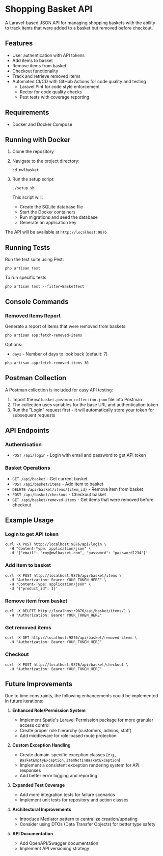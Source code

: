 # Shopping Basket API

A Laravel-based JSON API for managing shopping baskets with the ability to track items that were added to a basket but removed before checkout.

## Features

- User authentication with API tokens
- Add items to basket
- Remove items from basket
- Checkout functionality
- Track and retrieve removed items
- Automated CI/CD with GitHub Actions for code quality and testing
  - Laravel Pint for code style enforcement
  - Rector for code quality checks
  - Pest tests with coverage reporting

## Requirements

- Docker and Docker Compose

## Running with Docker

1. Clone the repository

2. Navigate to the project directory:
   ```
   cd mwlbasket
   ```

3. Run the setup script:
   ```
   ./setup.sh
   ```
   
   This script will:
   - Create the SQLite database file
   - Start the Docker containers
   - Run migrations and seed the database
   - Generate an application key

The API will be available at `http://localhost:9876`

## Running Tests

Run the test suite using Pest:
```
php artisan test
```

To run specific tests:
```
php artisan test --filter=BasketTest
```

## Console Commands

### Removed Items Report
Generate a report of items that were removed from baskets:
```
php artisan app:fetch-removed-items
```

Options:
- `days` - Number of days to look back (default: 7)
```
php artisan app:fetch-removed-items 30
```

## Postman Collection

A Postman collection is included for easy API testing:

1. Import the `mwlbasket.postman_collection.json` file into Postman
2. The collection uses variables for the base URL and authentication token
3. Run the "Login" request first - it will automatically store your token for subsequent requests

## API Endpoints

### Authentication
- `POST /api/login` - Login with email and password to get API token

### Basket Operations
- `GET /api/basket` - Get current basket
- `POST /api/basket/items` - Add item to basket
- `DELETE /api/basket/items/{item_id}` - Remove item from basket
- `POST /api/basket/checkout` - Checkout basket
- `GET /api/basket/removed-items` - Get items that were removed before checkout

## Example Usage

### Login to get API token
```
curl -X POST http://localhost:9876/api/login \
  -H "Content-Type: application/json" \
  -d '{"email": "roy@mwlbasket.com", "password": "password1234"}'
```

### Add item to basket
```
curl -X POST http://localhost:9876/api/basket/items \
  -H "Authorization: Bearer YOUR_TOKEN_HERE" \
  -H "Content-Type: application/json" \
  -d '{"product_id": 1}'
```

### Remove item from basket
```
curl -X DELETE http://localhost:9876/api/basket/items/1 \
  -H "Authorization: Bearer YOUR_TOKEN_HERE"
```

### Get removed items
```
curl -X GET http://localhost:9876/api/basket/removed-items \
  -H "Authorization: Bearer YOUR_TOKEN_HERE"
```

### Checkout
```
curl -X POST http://localhost:9876/api/basket/checkout \
  -H "Authorization: Bearer YOUR_TOKEN_HERE"
```

## Future Improvements

Due to time constraints, the following enhancements could be implemented in future iterations:

1. **Enhanced Role/Permission System**
   - Implement Spatie's Laravel Permission package for more granular access control
   - Create proper role hierarchy (customers, admins, staff)
   - Add middleware for role-based route protection

2. **Custom Exception Handling**
   - Create domain-specific exception classes (e.g., `BasketEmptyException`, `ItemNotInBasketException`)
   - Implement a consistent exception rendering system for API responses
   - Add better error logging and reporting

3. **Expanded Test Coverage**
   - Add more integration tests for failure scenarios
   - Implement unit tests for repository and action classes

4. **Architectural Improvements**
   - Introduce Mediator pattern to centralize creation/updating
   - Consider using DTOs (Data Transfer Objects) for better type safety

5. **API Documentation**
   - Add OpenAPI/Swagger documentation
   - Implement API versioning strategy
